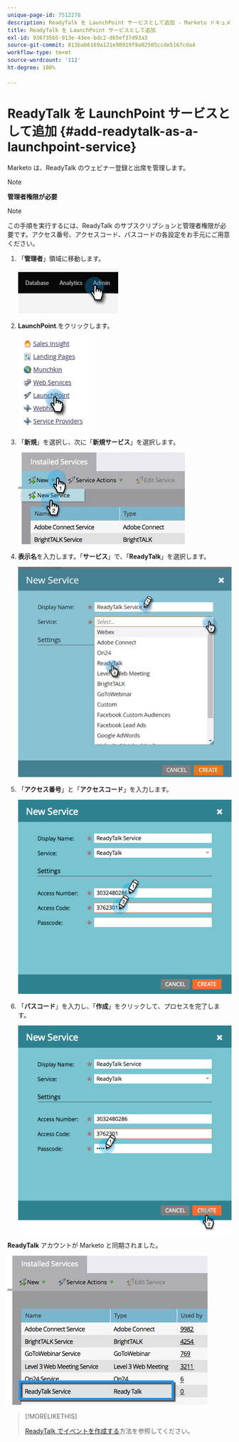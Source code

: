 ```yaml
---
unique-page-id: 7512278
description: ReadyTalk を LaunchPoint サービスとして追加 - Marketo ドキュメント - 製品ドキュメント
title: ReadyTalk を LaunchPoint サービスとして追加
exl-id: 936735b5-913e-43ee-bdc2-d65ef37d93a3
source-git-commit: 813bab6169a121e90919f9a02505ccde5167cda4
workflow-type: tm+mt
source-wordcount: '112'
ht-degree: 100%

---
```


# ReadyTalk を LaunchPoint サービスとして追加 {#add-readytalk-as-a-launchpoint-service}

Marketo は、ReadyTalk のウェビナー登録と出席を管理します。

>[!NOTE]
>
>**管理者権限が必要**

>[!NOTE]
>
>この手順を実行するには、ReadyTalk のサブスクリプションと管理者権限が必要です。アクセス番号、アクセスコード、パスコードの各設定をお手元にご用意ください。

1. 「**管理者**」領域に移動します。

   ![](assets/add-readytalk-as-a-launchpoint-service-1.png)

1. **LaunchPoint**.をクリックします。

   ![](assets/add-readytalk-as-a-launchpoint-service-2.png)

1. 「**新規**」を選択し、次に「**新規サービス**」を選択します。

   ![](assets/add-readytalk-as-a-launchpoint-service-3.png)

1. **表示名**&#x200B;を入力します。「**サービス**」で、「**ReadyTalk**」を選択します。

   ![](assets/add-readytalk-as-a-launchpoint-service-4.png)

1. 「**アクセス番号**」と「**アクセスコード**」を入力します。

   ![](assets/add-readytalk-as-a-launchpoint-service-5.png)

1. 「**パスコード**」を入力し、「**作成**」をクリックして、プロセスを完了します。

   ![](assets/add-readytalk-as-a-launchpoint-service-6.png)

**ReadyTalk** アカウントが Marketo と同期されました。

![](assets/add-readytalk-as-a-launchpoint-service-7.png)

>[!MORELIKETHIS]
>
>[ReadyTalk でイベントを作成する](/help/marketo/product-docs/demand-generation/events/create-an-event/create-an-event-with-readytalk.md)方法を参照してください。
